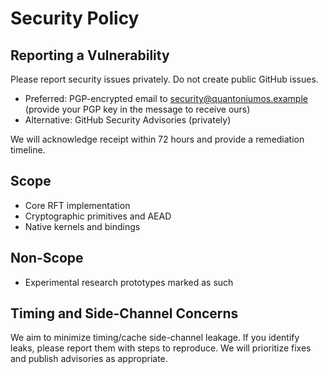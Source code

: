 # Security Policy

## Reporting a Vulnerability

Please report security issues privately. Do not create public GitHub issues.

- Preferred: PGP-encrypted email to security@quantoniumos.example (provide your PGP key in the message to receive ours)
- Alternative: GitHub Security Advisories (privately)

We will acknowledge receipt within 72 hours and provide a remediation timeline.

## Scope

- Core RFT implementation
- Cryptographic primitives and AEAD
- Native kernels and bindings

## Non-Scope

- Experimental research prototypes marked as such

## Timing and Side-Channel Concerns

We aim to minimize timing/cache side-channel leakage. If you identify leaks, please report them with steps to reproduce. We will prioritize fixes and publish advisories as appropriate.
